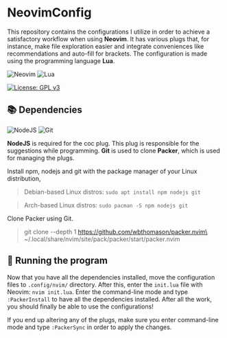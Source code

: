 # NeovimConfig

This repository contains the configurations I utilize in order to achieve a satisfactory workflow when using
**Neovim**. It has various plugs that, for instance, make file exploration easier and integrate conveniences like
recommendations and auto-fill for brackets. The configuration is made using the programming language **Lua**.

![Neovim](https://img.shields.io/badge/NeoVim-%2357A143.svg?&style=for-the-badge&logo=neovim&logoColor=white)
![Lua](https://img.shields.io/badge/lua-%232C2D72.svg?style=for-the-badge&logo=lua&logoColor=white)

[![License: GPL v3](https://img.shields.io/badge/License-GPLv3-blue.svg)](https://www.gnu.org/licenses/gpl-3.0)

📚 Dependencies
---
![NodeJS](https://img.shields.io/badge/node.js-6DA55F?style=for-the-badge&logo=node.js&logoColor=white)
![Git](https://img.shields.io/badge/git-%23F05033.svg?style=for-the-badge&logo=git&logoColor=white)

**NodeJS** is required for the coc plug. This plug is responsible for the suggestions while programming. **Git** is
used to clone **Packer**, which is used for managing the plugs.

Install npm, nodejs and git with the package manager of your Linux distribution,
> Debian-based Linux distros: `sudo apt install npm nodejs git`

> Arch-based Linux distros: `sudo pacman -S npm nodejs git`

Clone Packer using Git.
> git clone --depth 1 https://github.com/wbthomason/packer.nvim\
 ~/.local/share/nvim/site/pack/packer/start/packer.nvim

🚀 Running the program
---
Now that you have all the dependencies installed, move the configuration files to `.config/nvim/` directory. After
this, enter the `init.lua` file with Neovim: `nvim init.lua`. Enter the command-line mode and type `:PackerInstall`
to have all the dependencies installed. After all the work, you should finally be able to use the configurations!

If you end up altering any of the plugs, make sure you enter command-line mode and type `:PackerSync` in order to 
apply the changes.
